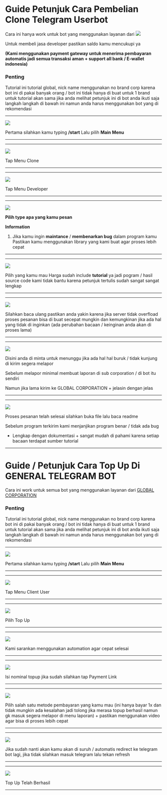 # Guide Petunjuk Cara Pembelian Clone Telegram Userbot

Cara ini hanya work untuk bot yang menggunakan layanan dari ![](https://t.me/GLOBAL_CORP_ORG_BOT)

Untuk membeli jasa developer pastikan saldo kamu mencukupi ya 

**(Kami menggunakan payment gateway untuk menerima pembayaran automatis jadi semua transaksi aman + support all bank / E-wallet indonesia)**

### Penting

Tutorial ini tutorial global, nick name menggunakan no brand corp karena bot ini di pakai banyak orang / bot ini tidak hanya di buat untuk 1 brand untuk tutorial akan sama jika anda melihat petunjuk ini di bot anda ikuti saja langkah langkah di bawah ini namun anda harus menggunakan bot yang di rekomendasi


---

![](https://github.com/globalcorporation/.github/blob/main/assets/general-telegram-bot/buy-clone-general-telegram-userbot/id/01.png?raw=true)

Pertama silahkan kamu typing **/start** Lalu pilih **Main Menu**

---

---

![](https://github.com/globalcorporation/.github/blob/main/assets/general-telegram-bot/buy-clone-general-telegram-userbot/id/02.png?raw=true)

Tap Menu Clone

---


---

![](https://github.com/globalcorporation/.github/blob/main/assets/general-telegram-bot/buy-clone-general-telegram-userbot/id/03.png?raw=true)

Tap Menu Developer

---

---

![](https://github.com/globalcorporation/.github/blob/main/assets/general-telegram-bot/buy-clone-general-telegram-userbot/id/04.png?raw=true)

**Pilih type apa yang kamu pesan**

**Information**

1. Jika kamu ingin **maintance** / **membenarkan bug** dalam program kamu
   Pastikan kamu menggunakan library yang kami buat agar proses lebih cepat

---

---

![](https://github.com/globalcorporation/.github/blob/main/assets/general-telegram-bot/buy-clone-general-telegram-userbot/id/05.png?raw=true)

Pilih yang kamu mau Harga sudah include **tutorial** ya jadi pogram / hasil source code kami tidak bantu karena petunjuk tertulis sudah sangat sangat lengkap 

---


---

![](https://github.com/globalcorporation/.github/blob/main/assets/general-telegram-bot/buy-clone-general-telegram-userbot/id/06.png?raw=true)

Silahkan baca ulang pastikan anda yakin karena jika server tidak overfload proses pesanan bisa di buat secepat mungkin dan kemungkinan jika ada hal yang tidak di inginkan (ada perubahan bacaan / keinginan anda akan di proses lama)

---

---

![](https://github.com/globalcorporation/.github/blob/main/assets/general-telegram-bot/buy-clone-general-telegram-userbot/id/07.png?raw=true)

Disini anda di minta untuk menunggu jika ada hal hal buruk / tidak kunjung di kirim segera melapor

Sebelum melapor minimal membuat laporan di sub corporation / di bot itu sendiri 

Namun jika lama kirim ke GLOBAL CORPORATION + jelasin dengan jelas

---


---

![](https://github.com/globalcorporation/.github/blob/main/assets/general-telegram-bot/buy-clone-general-telegram-userbot/id/08.png?raw=true)

Proses pesanan telah selesai silahkan buka file lalu baca readme

Sebelum program terkirim kami menjanjikan program benar / tidak ada bug
+ Lengkap dengan dokumentasi + sangat mudah di pahami karena setiap bacaan terdapat sumber tutorial


  
---


<!-- START GUIDE TOP UP GENERAL TELEGRAM BOT -->


# Guide / Petunjuk Cara Top Up Di GENERAL TELEGRAM BOT

Cara ini work untuk semua bot yang menggunakan layanan dari [GLOBAL CORPORATION](https://t.me/GLOBAL_CORP_ORG_BOT?start=guide-topup-general-telegram-bot)

### Penting

Tutorial ini tutorial global, nick name menggunakan no brand corp karena bot ini di pakai banyak orang / bot ini tidak hanya di buat untuk 1 brand untuk tutorial akan sama jika anda melihat petunjuk ini di bot anda ikuti saja langkah langkah di bawah ini namun anda harus menggunakan bot yang di rekomendasi

---

![](https://github.com/globalcorporation/.github/blob/main/assets/general-telegram-bot/top_up_me/id/top_up_01.png?raw=true)

Pertama silahkan kamu typing **/start** Lalu pilih **Main Menu**

---

---

![](https://github.com/globalcorporation/.github/blob/main/assets/general-telegram-bot/top_up_me/id/top_up_02.png?raw=true)

Tap Menu Client User

---

---

![](https://github.com/globalcorporation/.github/blob/main/assets/general-telegram-bot/top_up_me/id/top_up_03.png?raw=true)

Pilih Top Up

---

---

![](https://github.com/globalcorporation/.github/blob/main/assets/general-telegram-bot/top_up_me/id/top_up_04.png?raw=true)

Kami sarankan menggunakan automation agar cepat selesai

---

---

![](https://github.com/globalcorporation/.github/blob/main/assets/general-telegram-bot/top_up_me/id/top_up_05.png?raw=true)

Isi nominal topup jika sudah silahkan tap Payment Link

---


---

![](https://github.com/globalcorporation/.github/blob/main/assets/general-telegram-bot/top_up_me/id/top_up_06.png?raw=true)

Pilih salah satu metode pembayaran yang kamu mau (ini hanya bayar 1x dan tidak mungkin ada kesalahan jadi tolong jika merasa topup berhasil namun gk masuk segera melapor di menu laporan) + pastikan menggunakan video agar bisa di proses lebih cepat

---

---

![](https://github.com/globalcorporation/.github/blob/main/assets/general-telegram-bot/top_up_me/id/top_up_07.png?raw=true)

Jika sudah nanti akan  kamu akan di suruh / automatis redirect ke telegram bot lagi, jika tidak silahkan masuk telegram lalu tekan refresh

---

---

![](https://github.com/globalcorporation/.github/blob/main/assets/general-telegram-bot/top_up_me/id/top_up_08.png?raw=true)

Top Up Telah Berhasil

---



<!-- END GUIDE TOP UP GENERAL TELEGRAM BOT -->
